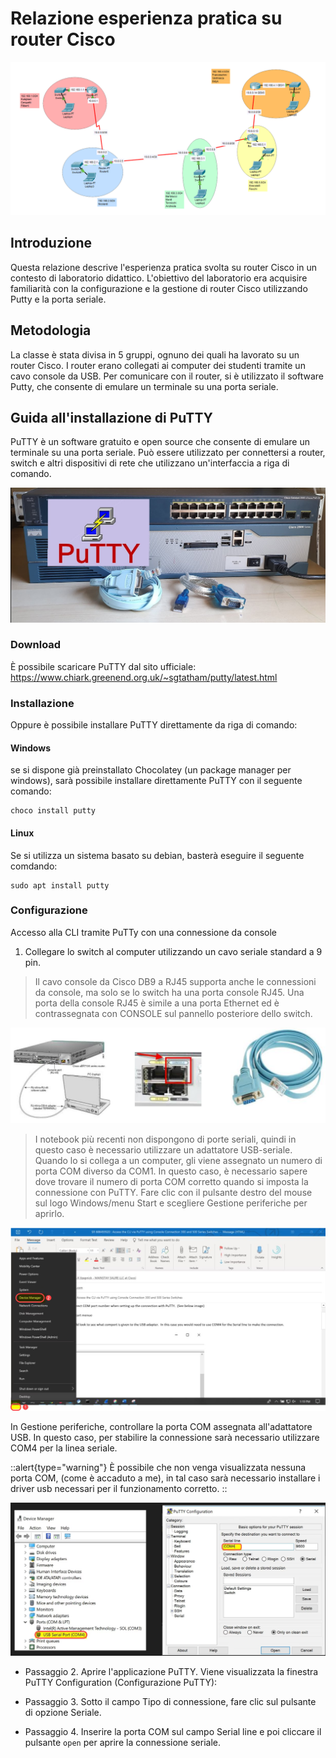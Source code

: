 # Relazione esperienza pratica su router Cisco

![schema-fisico-ciscopkt.png](/schema-fisico-ciscopkt.png)


## Introduzione

Questa relazione descrive l'esperienza pratica svolta su router Cisco in un contesto di laboratorio didattico. L'obiettivo del laboratorio era acquisire familiarità con la configurazione e la gestione di router Cisco utilizzando Putty e la porta seriale.

## Metodologia

La classe è stata divisa in 5 gruppi, ognuno dei quali ha lavorato su un router Cisco. I router erano collegati ai computer dei  studenti tramite un cavo console da USB. Per comunicare con il router, si è utilizzato il software Putty, che consente di emulare un terminale su una porta seriale.

## Guida all'installazione di PuTTY

PuTTY è un software gratuito e open source che consente di emulare un terminale su una porta seriale. Può essere utilizzato per connettersi a router, switch e altri dispositivi di rete che utilizzano un'interfaccia a riga di comando.

![putty.png](/putty.png)


### Download

È possibile scaricare PuTTY dal sito ufficiale: https://www.chiark.greenend.org.uk/~sgtatham/putty/latest.html

### Installazione

Oppure è possibile installare PuTTY direttamente da riga di comando:

#### Windows
se si dispone già preinstallato Chocolatey (un package manager per windows), sarà possibile installare direttamente PuTTY con il seguente comando:
```
choco install putty
```
#### Linux
Se si utilizza un sistema basato su debian, basterà eseguire il seguente comdando:
```
sudo apt install putty
```


### Configurazione
Accesso alla CLI tramite PuTTy con una connessione da console

1. Collegare lo switch al computer utilizzando un cavo seriale standard a 9 pin.

> Il cavo console da Cisco DB9 a RJ45 supporta anche le connessioni da console, ma solo se lo switch ha una porta console RJ45. Una porta della console RJ45 è simile a una porta Ethernet ed è contrassegnata con CONSOLE sul pannello posteriore dello switch.

![console_routeur.png](/console_routeur.png)


> I notebook più recenti non dispongono di porte seriali, quindi in questo caso è necessario utilizzare un adattatore USB-seriale. Quando lo si collega a un computer, gli viene assegnato un numero di porta COM diverso da COM1. In questo caso, è necessario sapere dove trovare il numero di porta COM corretto quando si imposta la connessione con PuTTY. Fare clic con il pulsante destro del mouse sul logo Windows/menu Start e scegliere Gestione periferiche per aprirlo.

![smb4984-cli-putty-intro-part-1.png](/smb4984-cli-putty-intro-part-1.png)

In Gestione periferiche, controllare la porta COM assegnata all'adattatore USB. In questo caso, per stabilire la connessione sarà necessario utilizzare COM4 per la linea seriale.

::alert{type="warning"}
  È possibile che non venga visualizzata nessuna porta COM, (come è accaduto a me), in tal caso sarà necessario installare i driver usb necessari per il funzionamento corretto.
::

![groupcom.png](/groupcom.png)

- Passaggio 2. Aprire l'applicazione PuTTY. Viene visualizzata la finestra PuTTY Configuration (Configurazione PuTTY):

- Passaggio 3. Sotto il campo Tipo di connessione, fare clic sul pulsante di opzione Seriale.

- Passaggio 4. Inserire la porta COM sul campo Serial line e poi cliccare il pulsante `open` per aprire la connessione seriale.




